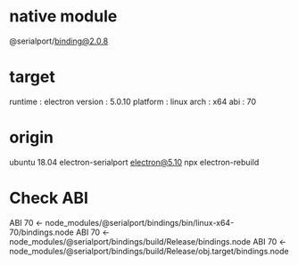 # native module
@serialport/binding@2.0.8

# target
runtime     : electron 
version     : 5.0.10
platform    : linux
arch        : x64
abi         : 70

# origin
ubuntu 18.04
electron-serialport 
electron@5.10 
npx electron-rebuild 

# Check ABI
ABI 70 <- node_modules/@serialport/bindings/bin/linux-x64-70/bindings.node
ABI 70 <- node_modules/@serialport/bindings/build/Release/bindings.node
ABI 70 <- node_modules/@serialport/bindings/build/Release/obj.target/bindings.node
